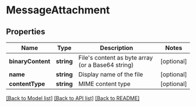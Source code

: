 # MessageAttachment

## Properties
Name | Type | Description | Notes
------------ | ------------- | ------------- | -------------
**binaryContent** | **string** | File&#39;s content as byte array (or a Base64 string) | [optional] 
**name** | **string** | Display name of the file | [optional] 
**contentType** | **string** | MIME content type | [optional] 

[[Back to Model list]](../README.md#documentation-for-models) [[Back to API list]](../README.md#documentation-for-api-endpoints) [[Back to README]](../README.md)


